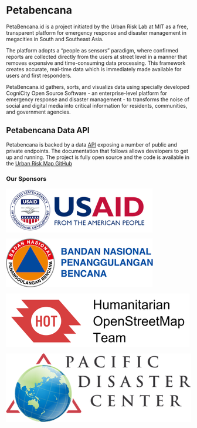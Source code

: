 # Petabencana


PetaBencana.id is a project initiated by the Urban Risk Lab at MIT as a free, transparent platform for emergency response and disaster management in megacities in South and Southeast Asia.

The platform adopts a “people as sensors” paradigm, where confirmed reports are collected directly from the users at street level in a manner that removes expensive and time-consuming data processing. This framework creates accurate, real-time data which is immediately made available for users and first responders.

PetaBencana.id gathers, sorts, and visualizs data using specially developed CogniCity Open Source Software - an enterprise-level platform for emergency response and disaster management - to transforms the noise of social and digital media into critical information for residents, communities, and government agencies.


## Petabencana Data API

Petabencana is backed by a data [API](https://en.wikipedia.org/wiki/Application_programming_interface) exposing a number of public and private endpoints.  The documentation that follows allows developers to get up and running.  The project is fully open source and the code is available in the [Urban Risk Map GitHub](https://github.com/urbanriskmap)


### Our Sponsors


![USAid](USAID-logo.png)

![BNPB](bnpb_logo.png)

![HOT](Hot_logo.png)

![Pacific Disaster Center](pcd_logo.png)
